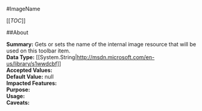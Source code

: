 #ImageName

[[_TOC_]]

##About

**Summary:**  Gets or sets the name of the internal image resource that will be used on this toolbar item.   
**Data Type:** [[System.String|http://msdn.microsoft.com/en-us/library/s1wwdcbf]]  
**Accepted Values:**   
**Default Value:** null  
**Impacted Features:**   
**Purpose:**   
**Usage:**   
**Caveats:**   

